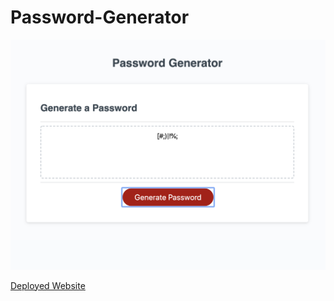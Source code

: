 # Password-Generator

![Photo of finished product](./assets/images/fin.png)

[Deployed Website](https://coughenour87.github.io/Password-Generator/)

